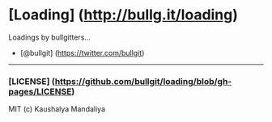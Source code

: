[Loading] (http://bullg.it/loading)
=======

Loadings by bullgitters...

+ [@bullgit] (https://twitter.com/bullgit)
 
---

### [LICENSE] (https://github.com/bullgit/loading/blob/gh-pages/LICENSE)
MIT (c) Kaushalya Mandaliya
